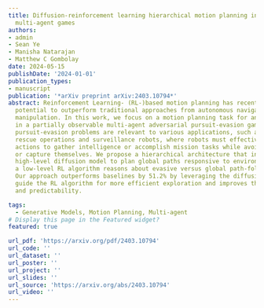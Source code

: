 ```yaml
---
title: Diffusion-reinforcement learning hierarchical motion planning in adversarial
  multi-agent games
authors:
- admin
- Sean Ye
- Manisha Natarajan
- Matthew C Gombolay
date: 2024-05-15
publishDate: '2024-01-01'
publication_types:
- manuscript
publication: '*arXiv preprint arXiv:2403.10794*'
abstract: Reinforcement Learning- (RL-)based motion planning has recently shown the
  potential to outperform traditional approaches from autonomous navigation to robot
  manipulation. In this work, we focus on a motion planning task for an evasive target
  in a partially observable multi-agent adversarial pursuit-evasion games (PEG). These
  pursuit-evasion problems are relevant to various applications, such as search and
  rescue operations and surveillance robots, where robots must effectively plan their
  actions to gather intelligence or accomplish mission tasks while avoiding detection
  or capture themselves. We propose a hierarchical architecture that integrates a
  high-level diffusion model to plan global paths responsive to environment data while
  a low-level RL algorithm reasons about evasive versus global path-following behavior.
  Our approach outperforms baselines by 51.2% by leveraging the diffusion model to
  guide the RL algorithm for more efficient exploration and improves the explanability
  and predictability.

tags:
  - Generative Models, Motion Planning, Multi-agent
# Display this page in the Featured widget?
featured: true

url_pdf: 'https://arxiv.org/pdf/2403.10794'
url_code: ''
url_dataset: ''
url_poster: ''
url_project: ''
url_slides: ''
url_source: 'https://arxiv.org/abs/2403.10794'
url_video: ''
---
```

